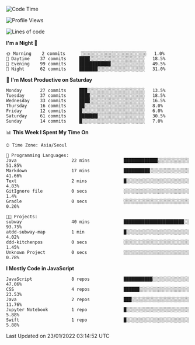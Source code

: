 <!--START_SECTION:waka-->
![Code Time](http://img.shields.io/badge/Code%20Time-761%20hrs%2023%20mins-blue)

![Profile Views](http://img.shields.io/badge/Profile%20Views-1-blue)

![Lines of code](https://img.shields.io/badge/From%20Hello%20World%20I%27ve%20Written-54%20Thousand%20lines%20of%20code-blue)

**I'm a Night 🦉** 

```text
🌞 Morning    2 commits      ░░░░░░░░░░░░░░░░░░░░░░░░░   1.0% 
🌆 Daytime    37 commits     ████░░░░░░░░░░░░░░░░░░░░░   18.5% 
🌃 Evening    99 commits     ████████████░░░░░░░░░░░░░   49.5% 
🌙 Night      62 commits     ███████░░░░░░░░░░░░░░░░░░   31.0%

```
📅 **I'm Most Productive on Saturday** 

```text
Monday       27 commits     ███░░░░░░░░░░░░░░░░░░░░░░   13.5% 
Tuesday      37 commits     ████░░░░░░░░░░░░░░░░░░░░░   18.5% 
Wednesday    33 commits     ████░░░░░░░░░░░░░░░░░░░░░   16.5% 
Thursday     16 commits     ██░░░░░░░░░░░░░░░░░░░░░░░   8.0% 
Friday       12 commits     █░░░░░░░░░░░░░░░░░░░░░░░░   6.0% 
Saturday     61 commits     ███████░░░░░░░░░░░░░░░░░░   30.5% 
Sunday       14 commits     █░░░░░░░░░░░░░░░░░░░░░░░░   7.0%

```


📊 **This Week I Spent My Time On** 

```text
⌚︎ Time Zone: Asia/Seoul

💬 Programming Languages: 
Java                     22 mins             █████████████░░░░░░░░░░░░   51.85% 
Markdown                 17 mins             ██████████░░░░░░░░░░░░░░░   41.66% 
Text                     2 mins              █░░░░░░░░░░░░░░░░░░░░░░░░   4.83% 
GitIgnore file           0 secs              ░░░░░░░░░░░░░░░░░░░░░░░░░   1.4% 
Gradle                   0 secs              ░░░░░░░░░░░░░░░░░░░░░░░░░   0.26%

🐱‍💻 Projects: 
subway                   40 mins             ███████████████████████░░   93.75% 
atdd-subway-map          1 min               █░░░░░░░░░░░░░░░░░░░░░░░░   4.02% 
ddd-kitchenpos           0 secs              ░░░░░░░░░░░░░░░░░░░░░░░░░   1.45% 
Unknown Project          0 secs              ░░░░░░░░░░░░░░░░░░░░░░░░░   0.78%

```

**I Mostly Code in JavaScript** 

```text
JavaScript               8 repos             ███████████░░░░░░░░░░░░░░   47.06% 
CSS                      4 repos             ██████░░░░░░░░░░░░░░░░░░░   23.53% 
Java                     2 repos             ███░░░░░░░░░░░░░░░░░░░░░░   11.76% 
Jupyter Notebook         1 repo              █░░░░░░░░░░░░░░░░░░░░░░░░   5.88% 
Swift                    1 repo              █░░░░░░░░░░░░░░░░░░░░░░░░   5.88%

```



 Last Updated on 23/01/2022 03:14:52 UTC
<!--END_SECTION:waka-->
